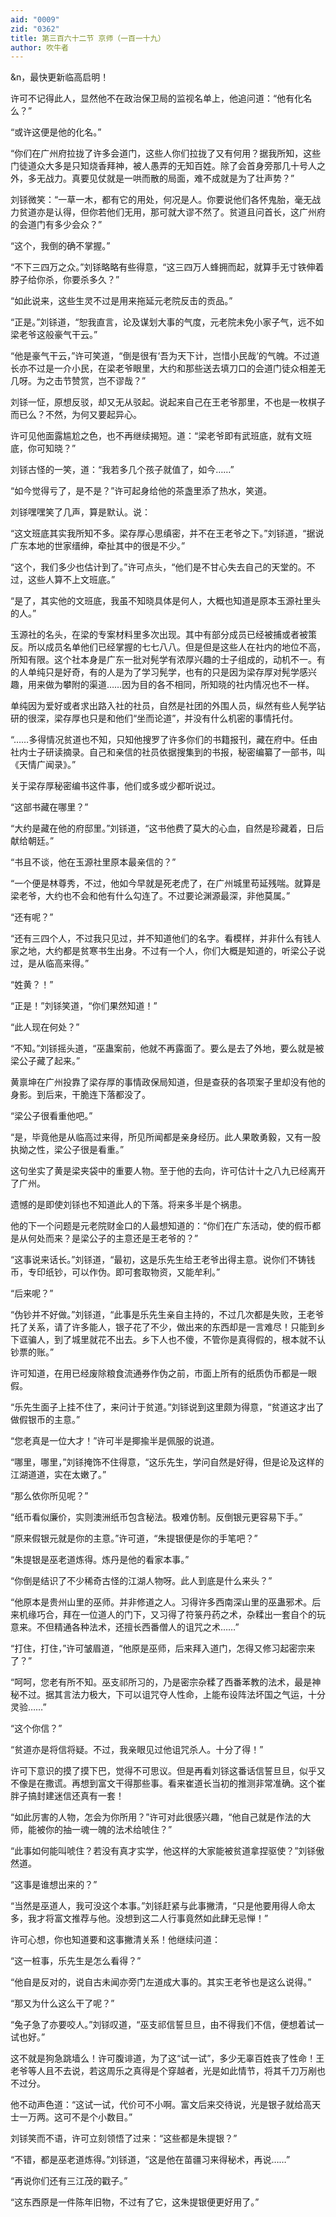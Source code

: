 ```yaml
---
aid: "0009"
zid: "0362"
title: 第三百六十二节 京师（一百一十九）
author: 吹牛者
---
```


&n，最快更新临高启明！

许可不记得此人，显然他不在政治保卫局的监视名单上，他追问道：“他有化名么？”

“或许这便是他的化名。”

“你们在广州府拉拢了许多会道门，这些人你们拉拢了又有何用？据我所知，这些门徒道众大多是只知烧香拜神，被人愚弄的无知百姓。除了会首身旁那几十号人之外，多无战力。真要见仗就是一哄而散的局面，难不成就是为了壮声势？”

刘铩微笑：“一草一木，都有它的用处，何况是人。你要说他们各怀鬼胎，毫无战力贫道亦是认得，但你若他们无用，那可就大谬不然了。贫道且问首长，这广州府的会道门有多少会众？”

“这个，我倒的确不掌握。”

“不下三四万之众。”刘铩略略有些得意，“这三四万人蜂拥而起，就算手无寸铁伸着脖子给你杀，你要杀多久？”

“如此说来，这些生灵不过是用来拖延元老院反击的贡品。”

“正是。”刘铩道，“恕我直言，论及谋划大事的气度，元老院未免小家子气，远不如梁老爷这般豪气干云。”

“他是豪气干云，”许可笑道，“倒是很有‘吾为天下计，岂惜小民哉’的气魄。不过道长亦不过是一介小民，在梁老爷眼里，大约和那些送去填刀口的会道门徒众相差无几呀。为之击节赞赏，岂不谬哉？”

刘铩一怔，原想反驳，却又无从驳起。说起来自己在王老爷那里，不也是一枚棋子而已么？不然，为何又要起异心。

许可见他面露尴尬之色，也不再继续揭短。道：“梁老爷即有武班底，就有文班底，你可知晓？”

刘铩古怪的一笑，道：“我若多几个孩子就值了，如今……”

“如今觉得亏了，是不是？”许可起身给他的茶盏里添了热水，笑道。

刘铩嘿嘿笑了几声，算是默认。说：

“这文班底其实我所知不多。梁存厚心思缜密，并不在王老爷之下。”刘铩道，“据说广东本地的世家缙绅，牵扯其中的很是不少。”

“这个，我们多少也估计到了。”许可点头，“他们是不甘心失去自己的天堂的。不过，这些人算不上文班底。”

“是了，其实他的文班底，我虽不知晓具体是何人，大概也知道是原本玉源社里头的人。”

玉源社的名头，在梁的专案材料里多次出现。其中有部分成员已经被捕或者被策反。所以成员名单他们已经掌握的七七八八。但是但是这些人在社内的地位不高，所知有限。这个社本身是广东一批对髡学有浓厚兴趣的士子组成的，动机不一。有的人单纯只是好奇，有的人是为了学习髡学，也有的只是因为梁存厚对髡学感兴趣，用来做为攀附的渠道……因为目的各不相同，所知晓的社内情况也不一样。

单纯因为爱好或者求出路入社的社员，自然是社团的外围人员，纵然有些人髡学钻研的很深，梁存厚也只是和他们“坐而论道”，并没有什么机密的事情托付。

“……多得情况贫道也不知，只知他搜罗了许多你们的书籍报刊，藏在府中。任由社内士子研读摘录。自己和亲信的社员依据搜集到的书报，秘密编纂了一部书，叫《天情广闻录》。”

关于梁存厚秘密编书这件事，他们或多或少都听说过。

“这部书藏在哪里？”

“大约是藏在他的府邸里。”刘铩道，“这书他费了莫大的心血，自然是珍藏着，日后献给朝廷。”

“书且不谈，他在玉源社里原本最亲信的？”

“一个便是林尊秀，不过，他如今早就是死老虎了，在广州城里苟延残喘。就算是梁老爷，大约也不会和他有什么勾连了。不过要论渊源最深，非他莫属。”

“还有呢？”

“还有三四个人，不过我只见过，并不知道他们的名字。看模样，并非什么有钱人家之地，大约都是贫寒书生出身。不过有一个人，你们大概是知道的，听梁公子说过，是从临高来得。”

“姓黄？！”

“正是！”刘铩笑道，“你们果然知道！”

“此人现在何处？”

“不知。”刘铩摇头道，“巫蛊案前，他就不再露面了。要么是去了外地，要么就是被梁公子藏了起来。”

黄禀坤在广州投靠了梁存厚的事情政保局知道，但是查获的各项案子里却没有他的身影。到后来，干脆连下落都没了。

“梁公子很看重他吧。”

“是，毕竟他是从临高过来得，所见所闻都是亲身经历。此人果敢勇毅，又有一股执拗之性，梁公子很是看重。”

这句坐实了黄是梁夹袋中的重要人物。至于他的去向，许可估计十之八九已经离开了广州。

遗憾的是即使刘铩也不知道此人的下落。将来多半是个祸患。

他的下一个问题是元老院财金口的人最想知道的：“你们在广东活动，使的假币都是从何处而来？是梁公子的主意还是王老爷的？”

“这事说来话长。”刘铩道，“最初，这是乐先生给王老爷出得主意。说你们不铸钱币，专印纸钞，可以作伪。即可套取物资，又能牟利。”

“后来呢？”

“伪钞并不好做。”刘铩道，“此事是乐先生亲自主持的，不过几次都是失败，王老爷托了关系，请了许多能人，银子花了不少，做出来的东西却是一言难尽！只能到乡下诓骗人，到了城里就花不出去。乡下人也不傻，不管你是真得假的，根本就不认钞票的账。”

许可知道，在用已经废除粮食流通券作伪之前，市面上所有的纸质伪币都是一眼假。

“乐先生面子上挂不住了，来问计于贫道。”刘铩说到这里颇为得意，“贫道这才出了做假银币的主意。”

“您老真是一位大才！”许可半是揶揄半是佩服的说道。

“哪里，哪里，”刘铩掩饰不住得意，“这乐先生，学问自然是好得，但是论及这样的江湖道道，实在太嫩了。”

“那么依你所见呢？”

“纸币看似廉价，实则澳洲纸币包含秘法。极难仿制。反倒银元更容易下手。”

“原来假银元就是你的主意。”许可道，“朱提银便是你的手笔吧？”

“朱提银是巫老道炼得。炼丹是他的看家本事。”

“你倒是结识了不少稀奇古怪的江湖人物呀。此人到底是什么来头？”

“他原本是贵州山里的巫师。并非修道之人。习得许多西南深山里的巫蛊邪术。后来机缘巧合，拜在一位道人的门下，又习得了符箓丹药之术，杂糅出一套自个的玩意来。不但精通各种法术，还擅长西番僧人的诅咒之术……”

“打住，打住，”许可皱眉道，“他原是巫师，后来拜入道门，怎得又修习起密宗来了？”

“呵呵，您老有所不知。巫支祁所习的，乃是密宗杂糅了西番苯教的法术，最是神秘不过。据其言法力极大，下可以诅咒夺人性命，上能布设阵法坏国之气运，十分灵验……”

“这个你信？”

“贫道亦是将信将疑。不过，我亲眼见过他诅咒杀人。十分了得！”

许可下意识的摸了摸下巴，觉得不可思议。但是再看刘铩这番话信誓旦旦，似乎又不像是在撒谎。再想到富文干得那些事。看来崔道长当初的推测非常准确。这个崔胖子搞封建迷信还真有一套！

“如此厉害的人物，怎会为你所用？”许可对此很感兴趣，“他自己就是作法的大师，能被你的抽一魂一魄的法术给唬住？”

“此事如何能叫唬住？若没有真才实学，他这样的大家能被贫道拿捏驱使？”刘铩傲然道。

“这事是谁想出来的？”

“当然是巫道人，我可没这个本事。”刘铩赶紧与此事撇清，“只是他要用得人命太多，我才将富文推荐与他。没想到这二人行事竟然如此肆无忌惮！”

许可心想，你也知道要和这事撇清关系！他继续问道：

“这一桩事，乐先生是怎么看得？”

“他自是反对的，说自古未闻亦旁门左道成大事的。其实王老爷也是这么说得。”

“那又为什么这么干了呢？”

“兔子急了亦要咬人。”刘铩叹道，“巫支祁信誓旦旦，由不得我们不信，便想着试一试也好。”

这不就是狗急跳墙么！许可腹诽道，为了这“试一试”，多少无辜百姓丧了性命！王老爷等人且不去说，若这周乐之真得是个穿越者，光是如此情节，将其千刀万剐也不过分。

他不动声色道：“这试一试，代价可不小啊。富文后来交待说，光是银子就给高天士一万两。这可不是个小数目。”

刘铩笑而不语，许可立刻领悟了过来：“这些都是朱提银？”

“不错，都是巫老道炼得。”刘铩道，“这是他在苗疆习来得秘术，再说……”

“再说你们还有三江茂的戳子。”

“这东西原是一件陈年旧物，不过有了它，这朱提银便更好用了。”

